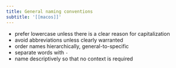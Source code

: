 ```yaml
---
title: General naming conventions
subtitle: '[[macos]]'
---
```


- prefer lowercase unless there is a clear reason for capitalization
- avoid abbreviations unless clearly warranted
- order names hierarchically, general-to-specific
- separate words with `-`
- name descriptively so that no context is required
